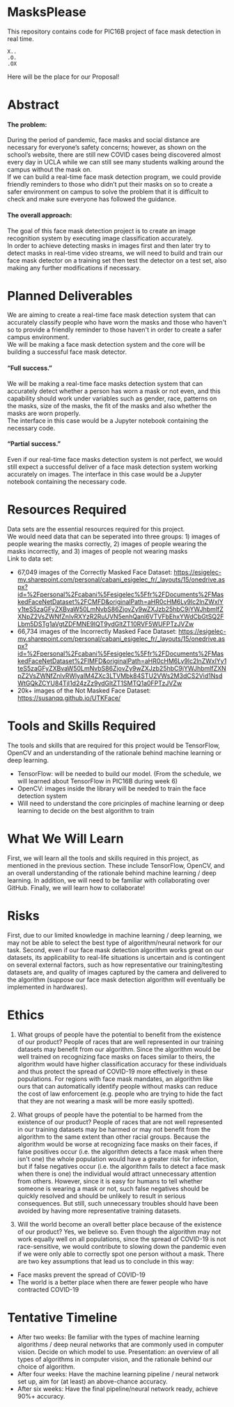 # MasksPlease
This repository contains code for PIC16B project of face mask detection in real time.

```
X..
.O.
.OX
```

Here will be the place for our Proposal!

# Abstract
#### The problem: 
During the period of pandemic, face masks and social distance are necessary for everyone’s safety concerns; however, as shown on the school’s website, there are still new COVID cases being discovered almost every day in UCLA while we can still see many students walking around the campus without the mask on.  
If we can build a real-time face mask detection program, we could provide friendly reminders to those who didn’t put their masks on so to create a safer environment on campus to solve the problem that it is difficult to check and make sure everyone has followed the guidance.
#### The overall approach:
The goal of this face mask detection project is to create an image recognition system by executing image classification accurately.        
In order to achieve detecting masks in images first and then later try to detect masks in real-time video streams, we will need to build and train our face mask detector on a training set then test the detector on a test set, also making any further modifications if necessary.

# Planned Deliverables
We are aiming to create a real-time face mask detection system that can accurately classify people who have worn the masks and those who haven't so to provide a friendly reminder to those haven't in order to create a safer campus environment.  
We will be making a face mask detection system and the core will be building a successful face mask detector.
#### “Full success.” 
We will be making a real-time face masks detection system that can accurately detect whether a person has worn a mask or not even, and this capability should work under variables such as gender, race, patterns on the masks, size of the masks, the fit of the masks and also whether the masks are worn properly.    
The interface in this case would be a Jupyter notebook containing the necessary code.
#### “Partial success.”
Even if our real-time face masks detection system is not perfect, we would still expect a successful deliver of a face mask detection system working accurately on images.
The interface in this case would be a Jupyter notebook containing the necessary code.

# Resources Required
Data sets are the essential resources required for this project.   
We would need data that can be seperated into three groups: 1) images of people wearing the masks correctly, 2) images of people wearing the masks incorrectly, and 3) images of people not wearing masks     
Link to data set:     
- 67,049 images of the Correctly Masked Face Dataset: https://esigelec-my.sharepoint.com/personal/cabani_esigelec_fr/_layouts/15/onedrive.aspx?id=%2Fpersonal%2Fcabani%5Fesigelec%5Ffr%2FDocuments%2FMaskedFaceNetDataset%2FCMFD&originalPath=aHR0cHM6Ly9lc2lnZWxlYy1teS5zaGFyZXBvaW50LmNvbS86ZjovZy9wZXJzb25hbC9jYWJhbmlfZXNpZ2VsZWNfZnIvRXYzR2RuUVN5enhQanl6VTVFbEhxYWdCbGtSQ2FLbm5DSTg1aVgtZDFMNE9IQT9ydGltZT10RVF5WUFPTzJVZw      
- 66,734 images of the Incorrectly Masked Face Dataset: https://esigelec-my.sharepoint.com/personal/cabani_esigelec_fr/_layouts/15/onedrive.aspx?id=%2Fpersonal%2Fcabani%5Fesigelec%5Ffr%2FDocuments%2FMaskedFaceNetDataset%2FIMFD&originalPath=aHR0cHM6Ly9lc2lnZWxlYy1teS5zaGFyZXBvaW50LmNvbS86ZjovZy9wZXJzb25hbC9jYWJhbmlfZXNpZ2VsZWNfZnIvRWlyalM4ZXc3LTVMbk84STU2VWs2M3dCS2Vid1NsdWtGQkZCYU84TjI1d24zZz9ydGltZT1SMTQ1a0FPTzJVZw
- 20k+ images of the Not Masked Face Dataset: https://susanqq.github.io/UTKFace/

# Tools and Skills Required
The tools and skills that are required for this project would be TensorFlow, OpenCV and an understanding of the rationale behind machine learning or deep learning.
- TensorFlow: will be needed to build our model. (From the schedule, we will learned about TensorFlow in PIC16B during week 6)
- OpenCV: images inside the library will be needed to train the face detection system
- Will need to understand the core pricinples of machine learning or deep learning to decide on the best algorithm to train

# What We Will Learn
First, we will learn all the tools and skills required in this project, as mentioned in the previous section. These include TensorFlow, OpenCV, and an overall understanding of the rationale behind machine learning / deep learning. In addition, we will need to be familiar with collaborating over GitHub. Finally, we will learn how to collaborate!

# Risks
First, due to our limited knowledge in machine learning / deep learning, we may not be able to select the best type of algorithm/neural network for our task. Second, even if our face mask detection algorithm works great on our datasets, its applicability to real-life situations is uncertain and is contingent on several external factors, such as how representative our training/testing datasets are, and quality of images captured by the camera and delivered to the algorithm (suppose our face mask detection algorithm will eventually be implemented in hardwares). 

# Ethics
1. What groups of people have the potential to benefit from the existence of our product?
People of races that are well represented in our training datasets may benefit from our algorithm. Since the algorithm would be well trained on recognizing face masks on faces similar to theirs, the algorithm would have higher classification accuracy for these individuals and thus protect the spread of COVID-19 more effectively in these populations. For regions with face mask mandates, an algorithm like ours that can automatically identify people without masks can reduce the cost of law enforcement (e.g. people who are trying to hide the fact that they are not wearing a mask will be more easily spotted). 

2. What groups of people have the potential to be harmed from the existence of our product?
People of races that are not well represented in our training datasets may be harmed or may not benefit from the algorithm to the same extent than other racial groups. Because the algorithm would be worse at recognizing face masks on their faces, if false positives occur (i.e. the algorithm detects a face mask when there isn't one) the whole population would have a greater risk for infection, but if false negatives occur (i.e. the algorithm fails to detect a face mask when there is one) the individual would attract unnecessary attention from others. However, since it is easy for humans to tell whether someone is wearing a mask or not, such false negatives should be quickly resolved and should be unlikely to result in serious consequences. But still, such unnecessary troubles should have been avoided by having more representative training datasets. 

3. Will the world become an overall better place because of the existence of our product?
Yes, we believe so. Even though the algorithm may not work equally well on all populations, since the spread of COVID-19 is not race-sensitive, we would contribute to slowing down the pandemic even if we were only able to correctly spot one person without a mask. There are two key assumptions that lead us to conclude in this way:
- Face masks prevent the spread of COVID-19
- The world is a better place when there are fewer people who have contracted COVID-19

# Tentative Timeline
- After two weeks: Be familiar with the types of machine learning algorithms / deep neural networks that are commonly used in computer vision. Decide on which model to use. Presentation: an overview of all types of algorithms in computer vision, and the rationale behind our choice of algorithm. 
- After four weeks: Have the machine learning pipeline / neural network set up, aim for (at least) an above-chance accuracy.
- After six weeks: Have the final pipeline/neural network ready, achieve 90%+ accuracy. 



